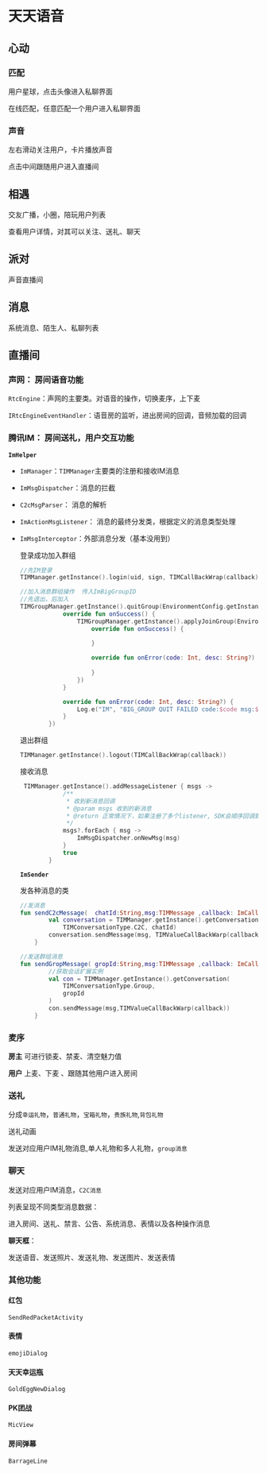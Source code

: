 # 天天语音

## 心动

### 匹配

用户星球，点击头像进入私聊界面

在线匹配，任意匹配一个用户进入私聊界面

### 声音

左右滑动关注用户，卡片播放声音

点击中间跟随用户进入直播间

## 相遇

交友广播，小圈，陪玩用户列表

查看用户详情，对其可以关注、送礼、聊天

## 派对

声音直播间

## 消息

系统消息、陌生人、私聊列表

## 直播间

### 声网： 房间语音功能

`RtcEngine`：声网的主要类。对语音的操作，切换麦序，上下麦

`IRtcEngineEventHandler`：语音房的监听，进出房间的回调，音频加载的回调

### 腾讯IM： 房间送礼，用户交互功能

**`ImHelper`**

- `ImManager`：`TIMManager`主要类的注册和接收IM消息

- `ImMsgDispatcher`：消息的拦截

- `C2cMsgParser`： 消息的解析

- `ImActionMsgListener`： 消息的最终分发类，根据定义的消息类型处理

- `ImMsgInterceptor`：外部消息分发（基本没用到）

  

  登录成功加入群组

  ```kotlin
  //先IM登录
  TIMManager.getInstance().login(uid, sign, TIMCallBackWrap(callback))
  
  //加入消息群组操作  传入ImBigGroupID
  //先退出，后加入
  TIMGroupManager.getInstance().quitGroup(EnvironmentConfig.getInstance().hostConfig.imBigGroupID, object : TIMCallBack {
              override fun onSuccess() {
                  TIMGroupManager.getInstance().applyJoinGroup(EnvironmentConfig.getInstance().hostConfig.imBigGroupID, "", object : TIMCallBack {
                      override fun onSuccess() {
                      
                      }
  
                      override fun onError(code: Int, desc: String?) {
                         
                      }
                  })
              }
  
              override fun onError(code: Int, desc: String?) {
                  Log.e("IM", "BIG_GROUP QUIT FAILED code:$code msg:$desc")
              }
          })
  ```

  退出群组

  ```kotlin
  TIMManager.getInstance().logout(TIMCallBackWrap(callback))
  ```

  接收消息

  ```kotlin
   TIMManager.getInstance().addMessageListener { msgs ->
              /**
               * 收到新消息回调
               * @param msgs 收到的新消息
               * @return 正常情况下，如果注册了多个listener, SDK会顺序回调到所有的listener。当碰到listener的回调返回true的时候，将终止继续回调后续的listener。
               */
              msgs?.forEach { msg ->
                  ImMsgDispatcher.onNewMsg(msg)
              }
              true
          }
  ```

  **`ImSender`**

  发各种消息的类

  ```kotlin
  //发消息
  fun sendC2cMessage(  chatId:String,msg:TIMMessage ,callback: ImCallback?){
          val conversation = TIMManager.getInstance().getConversation(
              TIMConversationType.C2C, chatId)
          conversation.sendMessage(msg, TIMValueCallBackWarp(callback))
      }
  ```

  ```kotlin
  //发送群组消息
  fun sendGropMessage( gropId:String,msg:TIMMessage ,callback: ImCallback?){
          //获取会话扩展实例
          val con = TIMManager.getInstance().getConversation(
              TIMConversationType.Group,
              gropId
          )
          con.sendMessage(msg,TIMValueCallBackWarp(callback))
      }
  ```

### 麦序 

**房主** 可进行锁麦、禁麦、清空魅力值

**用户** 上麦、下麦 、跟随其他用户进入房间

### 送礼 

分成`幸运礼物`，`普通礼物`，`宝箱礼物`，`贵族礼物`,`背包礼物`

送礼动画

发送对应用户IM礼物消息,单人礼物和多人礼物，`group消息`

### 聊天

发送对应用户IM消息，`C2C消息`

列表呈现不同类型消息数据：

进入房间、送礼、禁言、公告、系统消息、表情以及各种操作消息

**聊天框**：

发送语音、发送照片、发送礼物、发送图片、发送表情 

### 其他功能

#### 红包

`SendRedPacketActivity`

#### 表情

`emojiDialog`

#### 天天幸运瓶

`GoldEggNewDialog`

#### PK团战

`MicView`

#### 房间弹幕

`BarrageLine`











